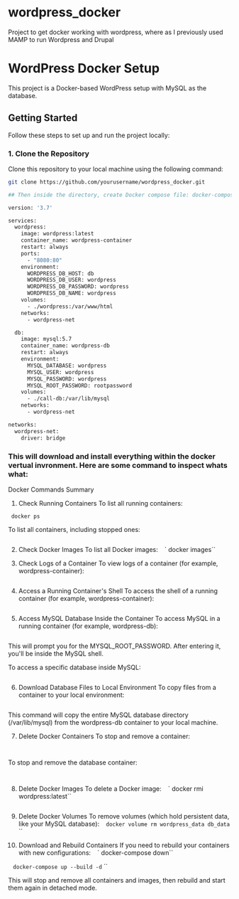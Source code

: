 # wordpress_docker

Project to get docker working with wordpress, where as I previously used MAMP to run Wordpress and Drupal

# WordPress Docker Setup

This project is a Docker-based WordPress setup with MySQL as the database.

## Getting Started

Follow these steps to set up and run the project locally:

### 1. Clone the Repository

Clone this repository to your local machine using the following command:

```bash
git clone https://github.com/yourusername/wordpress_docker.git

## Then inside the directory, create Docker compose file: docker-compose.yml then copy and paste the following settings: 

version: '3.7'

services:
  wordpress:
    image: wordpress:latest
    container_name: wordpress-container
    restart: always
    ports:
      - "8080:80"
    environment:
      WORDPRESS_DB_HOST: db
      WORDPRESS_DB_USER: wordpress
      WORDPRESS_DB_PASSWORD: wordpress
      WORDPRESS_DB_NAME: wordpress
    volumes:
      - ./wordpress:/var/www/html
    networks:
      - wordpress-net

  db:
    image: mysql:5.7
    container_name: wordpress-db
    restart: always
    environment:
      MYSQL_DATABASE: wordpress
      MYSQL_USER: wordpress
      MYSQL_PASSWORD: wordpress
      MYSQL_ROOT_PASSWORD: rootpassword
    volumes:
      - ./call-db:/var/lib/mysql
    networks:
      - wordpress-net

networks:
  wordpress-net:
    driver: bridge
```

### This will download and install everything within the docker vertual invronment. Here are some command to inspect whats what:

Docker Commands Summary
01. Check Running Containers
To list all running containers:

```
 docker ps

```

To list all containers, including stopped ones:
```docker ps -a

```

02. Check Docker Images
To list all Docker images:
` ` ` docker images``

03. Check Logs of a Container
To view logs of a container (for example, wordpress-container):
```docker logs wordpress-container

```

04. Access a Running Container's Shell
To access the shell of a running container (for example, wordpress-container):
```docker exec -it wordpress-container /bin/bash

```

05. Access MySQL Database Inside the Container
To access MySQL in a running container (for example, wordpress-db):
```docker exec -it wordpress-db mysql -u root -p

```

This will prompt you for the MYSQL_ROOT_PASSWORD. After entering it, you'll be inside the MySQL shell.

To access a specific database inside MySQL:
```USE wordpress; 

```

06. Download Database Files to Local Environment
To copy files from a container to your local environment:
```docker cp wordpress-db:/var/lib/mysql /path/to/local/folder

```

This command will copy the entire MySQL database directory (/var/lib/mysql) from the wordpress-db container to your local machine.

07. Delete Docker Containers
To stop and remove a container:
```docker stop wordpress-container

```

```docker rm wordpress-container

```

To stop and remove the database container:
```docker stop wordpress-db

```

```docker rm wordpress-db

```

08. Delete Docker Images
To delete a Docker image:
` `  ` docker rmi wordpress:latest``

```docker rmi mysql:5.7

```

09. Delete Docker Volumes
To remove volumes (which hold persistent data, like your MySQL database):
` `  ` docker volume rm wordpress_data db_data ` ``

10. Download and Rebuild Containers
If you need to rebuild your containers with new configurations:
` `  ` docker-compose down``

` `  ` docker-compose up --build -d ` ``

This will stop and remove all containers and images, then rebuild and start them again in detached mode.
